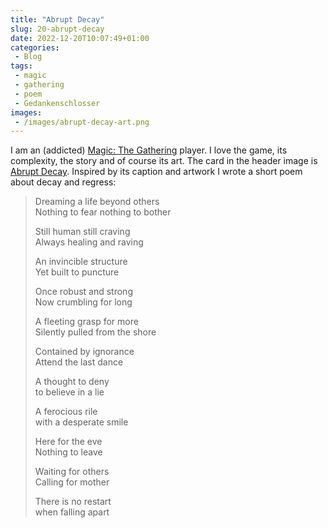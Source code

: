 ```yaml
---
title: "Abrupt Decay"
slug: 20-abrupt-decay
date: 2022-12-20T10:07:49+01:00
categories:
 - Blog
tags:
 - magic
 - gathering
 - poem
 - Gedankenschlosser
images:
 - /images/abrupt-decay-art.png
---
```


I am an (addicted) [Magic: The Gathering](https://en.wikipedia.org/wiki/Magic:_The_Gathering) player. I love the game, its complexity, the story and of course its art. The card in the header image is [Abrupt Decay](https://scryfall.com/card/mm3/146/abrupt-decay). Inspired by its caption and artwork I wrote a short poem about decay and regress:

<!--more-->

> Dreaming a life beyond others\
> Nothing to fear nothing to bother
> 
> Still human still craving\
> Always healing and raving
> 
> An invincible structure\
> Yet built to puncture
> 
> Once robust and strong\
> Now crumbling for long
> 
> A fleeting grasp for more\
> Silently pulled from the shore
> 
> Contained by ignorance\
> Attend the last dance
> 
> A thought to deny\
> to believe in a lie 
> 
> A ferocious rile\
> with a desperate smile
> 
> Here for the eve\
> Nothing to leave
> 
> Waiting for others\
> Calling for mother
> 
> There is no restart\
> when falling apart